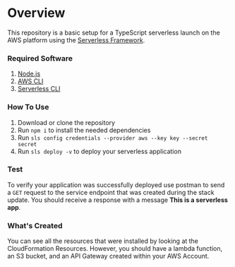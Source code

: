 # Overview
This repository is a basic setup for a TypeScript serverless launch on the AWS platform using the [Serverless Framework](https://www.serverless.com/framework/docs/getting-started/).

### Required Software
1. [Node.js](https://nodejs.org/en/)
2. [AWS CLI](https://docs.aws.amazon.com/cli/latest/userguide/install-cliv2.html)
3. [Serverless CLI](https://www.serverless.com/framework/docs/getting-started/)


### How To Use 
1. Download or clone the repository
2. Run `npm i` to install the needed dependencies
3. Run `sls config credentials --provider aws --key key --secret secret`
4. Run `sls deploy -v` to deploy your serverless application

### Test
To verify your application was successfully deployed use postman to send a `GET` request to the service endpoint that was created during the stack update. You should receive a response with a message **This is a serverless app**.

### What's Created
You can see all the resources that were installed by looking at the CloudFormation Resources. However, you should have a lambda function, an S3 bucket, and an API Gateway created within your AWS Account.